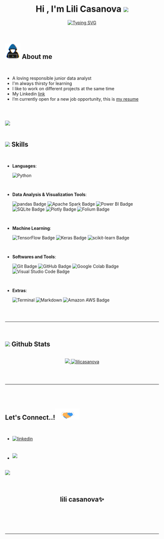 
<h1 align="center"><b>Hi , I'm Lili Casanova </b><img src="https://media.giphy.com/media/hvRJCLFzcasrR4ia7z/giphy.gif" width="35"></h1>
<!--  -->
<p align="center">
  <a href="https://git.io/typing-svg"><img src="https://readme-typing-svg.demolab.com?font=Raleway&duration=2500&pause=200&color=F7F7F7&center=true&vCenter=true&random=false&width=435&lines=lili+casanova;junior+data+analyst;fast-learner;work+commitment;joyful%2C+respectful+%26+responsible+%3A-)" alt="Typing SVG" /></a>
</p>


<br>



	
## <picture><img src = "https://github.com/0xAbdulKhalid/0xAbdulKhalid/raw/main/assets/mdImages/about_me.gif" width = 50px></picture> **About me**


<br>

- A loving responsible junior data analyst
- I'm always thirsty for learning
- I like to work on different projects at the same time
- My Linkedin [link](https://www.linkedin.com/in/lilicasanova/)
- I’m currently open for a new job opportunity, this is [my resume](https://lilicasanova-cv.streamlit.app/)

<br><br>

<img src="https://user-images.githubusercontent.com/73097560/115834477-dbab4500-a447-11eb-908a-139a6edaec5c.gif"><br><br>

## <img src="https://media2.giphy.com/media/QssGEmpkyEOhBCb7e1/giphy.gif?cid=ecf05e47a0n3gi1bfqntqmob8g9aid1oyj2wr3ds3mg700bl&rid=giphy.gif" width ="25"><b> Skills</b>
<br>

<p align="center">

- **Languages**:
    
    ![Python](https://img.shields.io/badge/Python%20-%2314354C.svg?style=for-the-badge&logo=python&logoColor=white)

<br>   
    
- **Data Analysis & Visualization Tools**:

   ![pandas Badge](https://img.shields.io/badge/pandas-150458?logo=pandas&logoColor=fff&style=for-the-badge)
   ![Apache Spark Badge](https://img.shields.io/badge/Apache%20Spark-E25A1C?logo=apachespark&logoColor=fff&style=for-the-badge)
   ![Power BI Badge](https://img.shields.io/badge/Power%20BI-F2C811?logo=powerbi&logoColor=000&style=for-the-badge)
   ![SQLite Badge](https://img.shields.io/badge/SQLite-003B57?logo=sqlite&logoColor=fff&style=for-the-badge)
   ![Plotly Badge](https://img.shields.io/badge/Plotly-3F4F75?logo=plotly&logoColor=fff&style=for-the-badge)
   ![Folium Badge](https://img.shields.io/badge/Folium-77B829?logo=folium&logoColor=fff&style=for-the-badge)

<br>

- **Machine Learning**:

    ![TensorFlow Badge](https://img.shields.io/badge/TensorFlow-FF6F00?logo=tensorflow&logoColor=fff&style=for-the-badge)
    ![Keras Badge](https://img.shields.io/badge/Keras-D00000?logo=keras&logoColor=fff&style=for-the-badge)
    ![scikit-learn Badge](https://img.shields.io/badge/scikit--learn-F7931E?logo=scikitlearn&logoColor=fff&style=for-the-badge)
    
<br>

- **Softwares and Tools**:

    ![Git Badge](https://img.shields.io/badge/Git-F05032?logo=git&logoColor=fff&style=for-the-badge)
    ![GitHub Badge](https://img.shields.io/badge/GitHub-181717?logo=github&logoColor=fff&style=for-the-badge)
    ![Google Colab Badge](https://img.shields.io/badge/Google%20Colab-F9AB00?logo=googlecolab&logoColor=fff&style=for-the-badge)
    ![Visual Studio Code Badge](https://img.shields.io/badge/Visual%20Studio%20Code-007ACC?logo=visualstudiocode&logoColor=fff&style=for-the-badge)

<br>

- **Extras**:

    ![Terminal](https://img.shields.io/badge/Terminal-%23054020?style=for-the-badge&logo=gnu-bash&logoColor=white)
    ![Markdown](https://img.shields.io/badge/markdown-%23000000.svg?style=for-the-badge&logo=markdown&logoColor=white)
    ![Amazon AWS Badge](https://img.shields.io/badge/Amazon%20AWS-232F3E?logo=amazonaws&logoColor=fff&style=for-the-badge)   


</p>

<br>
<br>

-----

<br>


## <img src="https://media.giphy.com/media/iY8CRBdQXODJSCERIr/giphy.gif" width="35"><b> Github Stats </b>
<br>

<div align="center">

<a href="https://github.com/lilicasanova/">
  <img src="https://github-readme-stats.vercel.app/api?username=lilicasanova&include_all_commits=true&count_private=true&show_icons=true&line_height=20&title_color=7A7ADB&icon_color=2234AE&text_color=D3D3D3&bg_color=0,000000,130F40" width="450"/>
  <img src="https://github-readme-stats.vercel.app/api/top-langs?username=lilicasanova&show_icons=true&locale=en&layout=compact&line_height=20&title_color=7A7ADB&icon_color=2234AE&text_color=D3D3D3&bg_color=0,000000,130F40" width="375"  alt="lilicasanova"/>

</a>
</div>

<br>
<br>
<br>

-----

<br>
<br>

## <b> Let's Connect..!</b><img src="https://github.com/0xAbdulKhalid/0xAbdulKhalid/raw/main/assets/mdImages/handshake.gif" width ="80">
<br>
<div align='left'>

<ul>

<li>
<a href="https://linkedin.com/in/lilicasanova" target="_blank">
<img src="https://img.shields.io/badge/linkedin:  lilicasanova-%2300acee.svg?color=405DE6&style=for-the-badge&logo=linkedin&logoColor=white" alt=linkedin style="margin-bottom: 5px;"/>
</a>
</li>

<br>

<br>

<li>
<a href="mailto:lcasanovadut@gmail.com" target="_blank">
<img src="https://img.shields.io/badge/gmail:  lcasanovadut-%23EA4335.svg?style=for-the-badge&logo=gmail&logoColor=white" t=mail style="margin-bottom: 5px;" />
</a>
</li>
	
</ul>
</div>

<br>
<img src="https://user-images.githubusercontent.com/73097560/115834477-dbab4500-a447-11eb-908a-139a6edaec5c.gif">
<br>
<br>
<br>

<div align='center'>

## <b> lili casanova✨</b>

</div>
<br>
<br>
<br>
<br>

---

<br>
